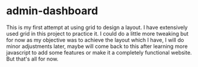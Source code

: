 # admin-dashboard
This is my first attempt at using grid to design a layout. I have extensively used grid in this project to practice it. I could do a little more tweaking but for now as my objective was to achieve the layout which I have, I will do minor adjustments later, maybe will come back to this after learning more javascript to add some features or make it a completely functional website. But that's all for now. 
